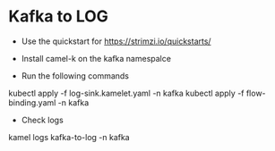 # Kafka to LOG 

- Use the quickstart for https://strimzi.io/quickstarts/

- Install camel-k on the kafka namespalce

- Run the following commands

kubectl apply -f log-sink.kamelet.yaml -n kafka
kubectl apply -f flow-binding.yaml -n kafka

- Check logs

kamel logs kafka-to-log -n kafka
